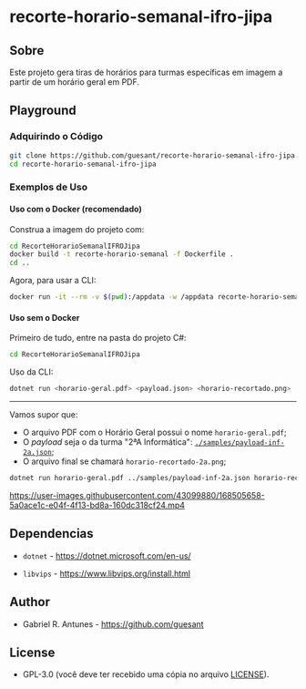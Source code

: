 # recorte-horario-semanal-ifro-jipa

## Sobre

Este projeto gera tiras de horários para turmas específicas em imagem a partir de um horário geral em PDF.

## Playground

### Adquirindo o Código

```sh
git clone https://github.com/guesant/recorte-horario-semanal-ifro-jipa.git
cd recorte-horario-semanal-ifro-jipa
```

### Exemplos de Uso

#### Uso com o Docker (recomendado)

Construa a imagem do projeto com:

```sh
cd RecorteHorarioSemanalIFROJipa
docker build -t recorte-horario-semanal -f Dockerfile .
cd ..
```

Agora, para usar a CLI:

```sh
docker run -it --rm -v $(pwd):/appdata -w /appdata recorte-horario-semanal horario-geral.pdf samples/payload-inf-2a.json horario-final.png
```

#### Uso sem o Docker

Primeiro de tudo, entre na pasta do projeto C#:

```sh
cd RecorteHorarioSemanalIFROJipa
```

Uso da CLI:

```sh
dotnet run <horario-geral.pdf> <payload.json> <horario-recortado.png>
```

---

Vamos supor que:

- O arquivo PDF com o Horário Geral possui o nome `horario-geral.pdf`;
- O _payload_ seja o da turma "2ªA Informática": [`./samples/payload-inf-2a.json`](./samples/payload-inf-2a.json);
- O arquivo final se chamará `horario-recortado-2a.png`;

```sh
dotnet run horario-geral.pdf ../samples/payload-inf-2a.json horario-recortado-2a.png
```

https://user-images.githubusercontent.com/43099880/168505658-5a0ace1c-e04f-4f13-bd8a-160dc318cf24.mp4

## Dependencias

- `dotnet` - <https://dotnet.microsoft.com/en-us/>

- `libvips` - <https://www.libvips.org/install.html>

## Author

- Gabriel R. Antunes - <https://github.com/guesant>

## License

- GPL-3.0 (você deve ter recebido uma cópia no arquivo [LICENSE](./LICENSE)).
